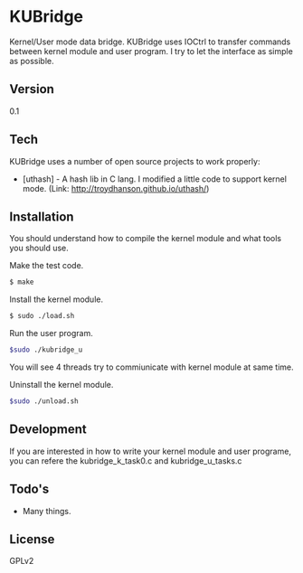 # KUBridge
Kernel/User mode data bridge. KUBridge uses IOCtrl to transfer commands between kernel module and user program.
I try to let the interface as simple as possible.

## Version
0.1

## Tech

KUBridge uses a number of open source projects to work properly:

* [uthash] - A hash lib in C lang. I modified a little code to support kernel mode. (Link: http://troydhanson.github.io/uthash/)

## Installation
You should understand how to compile the kernel module and what tools you should use.

Make the test code.
```sh
$ make
```
Install the kernel module.
```sh
$ sudo ./load.sh
```
Run the user program.
```sh
$sudo ./kubridge_u
```
You will see 4 threads try to commiunicate with kernel module at same time.

Uninstall the kernel module.
```sh
$sudo ./unload.sh
```

## Development
If you are interested in how to write your kernel module and user programe, you can refere the kubridge_k_task0.c and kubridge_u_tasks.c

## Todo's

 - Many things.

## License
GPLv2
